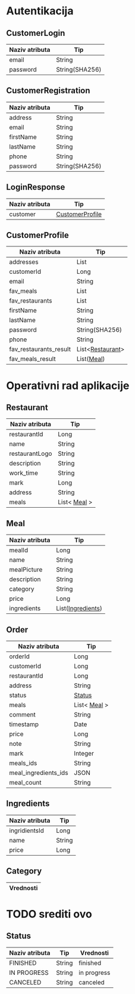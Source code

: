 # Autentikacija

## CustomerLogin
| Naziv atributa | Tip            |
|----------------|----------------|
| email          | String         |
| password       | String(SHA256) |

## CustomerRegistration
| Naziv atributa | Tip            |
|----------------|----------------|
| address        | String         |
| email          | String         |
| firstName      | String         |
| lastName       | String         |
| phone          | String         |
| password       | String(SHA256) |

## LoginResponse
| Naziv atributa | Tip                                 |
|----------------|-------------------------------------|
| customer       | [CustomerProfile](#customerprofile) |

## CustomerProfile
| Naziv atributa         | Tip                             |
|------------------------|---------------------------------|
| addresses              | List<String>                    |
| customerId             | Long                            |
| email                  | String                          |
| fav_meals              | List<String>                    |
| fav_restaurants        | List<String>                    |
| firstName              | String                          |
| lastName               | String                          |
| password               | String(SHA256)                  |
| phone                  | String                          |
| fav_restaurants_result | List<[Restaurant](#restaurant)> |
| fav_meals_result       | List([Meal](#Meal))             |

# Operativni rad aplikacije

## Restaurant
| Naziv atributa | Tip                   |
|----------------|-----------------------|
| restaurantId   | Long                  |
| name           | String                |
| restaurantLogo | String                |
| description    | String                |
| work_time      | String                |
| mark           | Long                  |
| address        | String                |
| meals          | List< [Meal](#meal) > |

## Meal
| Naziv atributa | Tip                               |
|----------------|-----------------------------------|
| mealId         | Long                              |
| name           | String                            |
| mealPicture    | String                            |
| description    | String                            |
| category       | String                            |
| price          | Long                              |
| ingredients    | List([Ingredients](#ingredients)) |

## Order
| Naziv atributa       | Tip                   |
|----------------------|-----------------------|
| orderId              | Long                  |
| customerId           | Long                  |
| restaurantId         | Long                  |
| address              | String                |
| status               | [Status](#status)     |
| meals                | List< [Meal](#meal) > |
| comment              | String                |
| timestamp            | Date                  |
| price                | Long                  |
| note                 | String                |
| mark                 | Integer               |
| meals_ids            | String                |
| meal_ingredients_ids | JSON                  |
| meal_count           | String                |


## Ingredients
| Naziv atributa | Tip    |
|----------------|--------|
| ingridientsId  | Long   |
| name           | String |
| price          | Long   |

## Category
| Vrednosti    |
|--------------|
# TODO srediti ovo

## Status
| Naziv atributa | Tip    | Vrednosti   |
|----------------|--------|-------------|
| FINISHED       | String | finished    |
| IN PROGRESS    | String | in progress |
| CANCELED       | String | canceled    |
